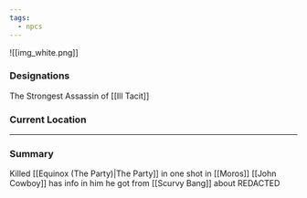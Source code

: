 ```yaml
---
tags:
  - npcs
---
```

![[img_white.png]]

### Designations
The Strongest Assassin of [[Ill Tacit]]

### Current Location


___
### Summary
Killed [[Equinox (The Party)|The Party]] in one shot in [[Moros]]
[[John Cowboy]] has info in him he got from [[Scurvy Bang]] about REDACTED


